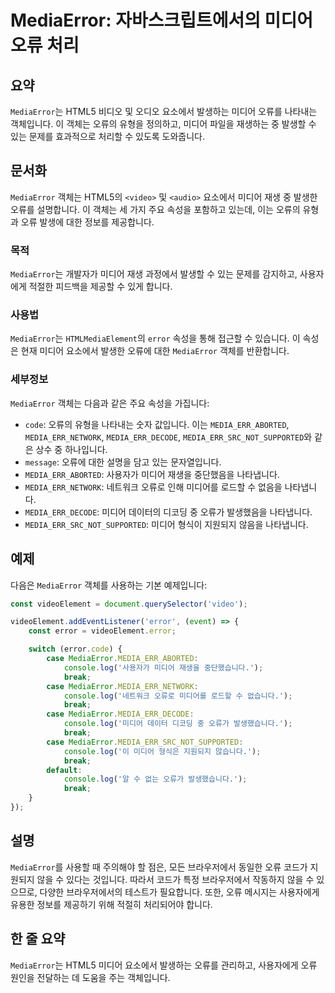 <!--
Meta Description: # MediaError: 자바스크립트에서의 미디어 오류 처리 ## 요약 `MediaError`는 HTML5 비디오 및 오디오 요소에서 발생하는 미디어 오류를 나타내는 객체입니다. 이 객체는 오류의 유형을 정의하고, 미디어 파일을 재생하는 중 발생할 수 있는 문제를 효과...
Meta Keywords: mediaerror, 미디어, error, console, log
-->

# MediaError: 자바스크립트에서의 미디어 오류 처리

## 요약
`MediaError`는 HTML5 비디오 및 오디오 요소에서 발생하는 미디어 오류를 나타내는 객체입니다. 이 객체는 오류의 유형을 정의하고, 미디어 파일을 재생하는 중 발생할 수 있는 문제를 효과적으로 처리할 수 있도록 도와줍니다.

## 문서화
`MediaError` 객체는 HTML5의 `<video>` 및 `<audio>` 요소에서 미디어 재생 중 발생한 오류를 설명합니다. 이 객체는 세 가지 주요 속성을 포함하고 있는데, 이는 오류의 유형과 오류 발생에 대한 정보를 제공합니다.

### 목적
`MediaError`는 개발자가 미디어 재생 과정에서 발생할 수 있는 문제를 감지하고, 사용자에게 적절한 피드백을 제공할 수 있게 합니다.

### 사용법
`MediaError`는 `HTMLMediaElement`의 `error` 속성을 통해 접근할 수 있습니다. 이 속성은 현재 미디어 요소에서 발생한 오류에 대한 `MediaError` 객체를 반환합니다.

### 세부정보
`MediaError` 객체는 다음과 같은 주요 속성을 가집니다:

- `code`: 오류의 유형을 나타내는 숫자 값입니다. 이는 `MEDIA_ERR_ABORTED`, `MEDIA_ERR_NETWORK`, `MEDIA_ERR_DECODE`, `MEDIA_ERR_SRC_NOT_SUPPORTED`와 같은 상수 중 하나입니다.
- `message`: 오류에 대한 설명을 담고 있는 문자열입니다.
- `MEDIA_ERR_ABORTED`: 사용자가 미디어 재생을 중단했음을 나타냅니다.
- `MEDIA_ERR_NETWORK`: 네트워크 오류로 인해 미디어를 로드할 수 없음을 나타냅니다.
- `MEDIA_ERR_DECODE`: 미디어 데이터의 디코딩 중 오류가 발생했음을 나타냅니다.
- `MEDIA_ERR_SRC_NOT_SUPPORTED`: 미디어 형식이 지원되지 않음을 나타냅니다.

## 예제
다음은 `MediaError` 객체를 사용하는 기본 예제입니다:

```javascript
const videoElement = document.querySelector('video');

videoElement.addEventListener('error', (event) => {
    const error = videoElement.error;

    switch (error.code) {
        case MediaError.MEDIA_ERR_ABORTED:
            console.log('사용자가 미디어 재생을 중단했습니다.');
            break;
        case MediaError.MEDIA_ERR_NETWORK:
            console.log('네트워크 오류로 미디어를 로드할 수 없습니다.');
            break;
        case MediaError.MEDIA_ERR_DECODE:
            console.log('미디어 데이터 디코딩 중 오류가 발생했습니다.');
            break;
        case MediaError.MEDIA_ERR_SRC_NOT_SUPPORTED:
            console.log('이 미디어 형식은 지원되지 않습니다.');
            break;
        default:
            console.log('알 수 없는 오류가 발생했습니다.');
            break;
    }
});
```

## 설명
`MediaError`를 사용할 때 주의해야 할 점은, 모든 브라우저에서 동일한 오류 코드가 지원되지 않을 수 있다는 것입니다. 따라서 코드가 특정 브라우저에서 작동하지 않을 수 있으므로, 다양한 브라우저에서의 테스트가 필요합니다. 또한, 오류 메시지는 사용자에게 유용한 정보를 제공하기 위해 적절히 처리되어야 합니다.

## 한 줄 요약
`MediaError`는 HTML5 미디어 요소에서 발생하는 오류를 관리하고, 사용자에게 오류 원인을 전달하는 데 도움을 주는 객체입니다.
